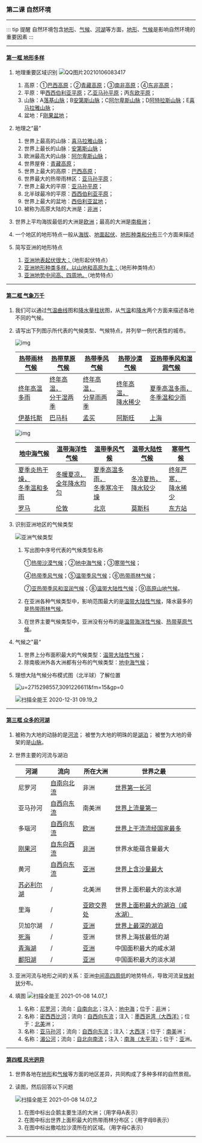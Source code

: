 ### 第二课 自然环境

---

::: tip 提醒
自然环境包含<u>地形</u>、<u>气候</u>、<u>河湖</u>等方面，<u>地形</u>、<u>气候</u>是影响自然环境的重要因素
:::

---

#### [第一框 地形多样](./%E7%AC%AC%E4%B8%80%E6%A1%86%20%E5%9C%B0%E5%BD%A2%E5%A4%9A%E6%A0%B7.html)

1. 地理重要区域识别
    ![QQ图片20210106083417](./第一框%20地形多样.assets/clip_image001.jpg)
    1. 高原：①<u>巴西高原</u>；②<u>青藏高原</u>；③<u>南非高原</u>；④<u>东非高原</u>；
    2. 平原：甲<u>西西伯利亚平原</u>；乙<u>亚马孙平原</u>；丙<u>东欧平原</u>；
    3. 山脉：A<u>落基山脉</u>；B<u>安第斯山脉</u>；C<u>阿尔卑斯山脉</u>；D<u>阿特拉斯山脉</u>；E<u>喜马拉雅山脉</u>；
    4. 盆地：F<u>刚果盆地</u>；
2. 地理之“最”
    1. 世界上最高的山脉：<u>喜马拉雅山脉</u>；
    2. 世界上最长的山脉：<u>安第斯山脉</u>；
    3. 欧洲最高大的山脉：<u>阿尔卑斯山脉</u>；
    4. 世界屋脊：<u>青藏高原</u>；
    5. 世界上最大的高原：<u>巴西高原</u>；
    6. 世界最大的热带雨林区：<u>亚马孙平原</u>；
    7. 世界上最大的平原：<u>亚马孙平原</u>；
    8. 北半球最冷的平原：<u>西西伯利亚平原</u>；
    9. 世界上最大的盆地：<u>西伯利亚盆地</u>；
    10. 被称为高原大陆的大洲是：<u>非洲</u>；

3. 世界上平均海拔最低的大洲是<u>欧洲</u>；最高的大洲是<u>南极洲</u>；

4. 一个地区的地形特点一般从<u>海拔</u>、<u>地面起伏</u>、<u>地形种类和分布</u>三个方面来描述

5. 简写亚洲的地形特点
    1. <u>亚洲地表起伏很大；</u>（地形起伏特点）
    2. <u>亚洲地形种类多样，以山地和高原为主；</u>（地形种类特点）
    3. <u>亚洲地势中间高、四周地。</u>（地势特点）

---

#### [第二框 气象万千](./%E7%AC%AC%E4%BA%8C%E6%A1%86%20%E6%B0%94%E8%B1%A1%E4%B8%87%E5%8D%83.html)

1. 我们可以通过<u>气温曲线</u>图和<u>降水量柱状</u>图，从<u>气温</u>和<u>降水</u>两个方面来描述各地不同的气候。

2. 请写出下列图示所代表的气候类型、气候特点，并列举一例代表性的城市。

   ![img](./第二框%20气象万千.assets/clip_image002.jpg)

   | <u>热带雨林气候</u> | <u>热带草原气候</u>             | <u>热带季风气候</u>             | <u>热带沙漠气候</u>           | <u>亚热带季风和湿润气候</u>           |
   | ------------------- | ------------------------------- | ------------------------------- | ----------------------------- | ------------------------------------- |
   | <u>终年高温多雨</u> | <u>终年高温，<br>分干湿两季</u> | <u>终年高温，<br>分旱雨两季</u> | <u>终年高温，<br>降水稀少</u> | <u>夏季高温多雨，<br>冬季温和少雨</u> |
   | <u>伊基托斯</u>     | <u>巴马科</u>                   | <u>孟买</u>                     | <u>阿斯旺</u>                 | <u>上海</u>                           |

   ![img](./第二框%20气象万千.assets/clip_image004.jpg)

   | <u>地中海气候</u>                     | <u>温带海洋性气候</u>             | <u>温带季风气候</u>                   | <u>温带大陆性气候</u>         | <u>寒带气候</u>               |
   | ------------------------------------- | --------------------------------- | ------------------------------------- | ----------------------------- | ----------------------------- |
   | <u>夏季炎热干燥，<br>冬季温和多雨</u> | <u>冬暖夏凉，<br>全年降水均匀</u> | <u>夏季高温多雨，<br>冬季寒冷干燥</u> | <u>冬冷夏热，<br>降水较少</u> | <u>终年严寒，<br>降水稀少</u> |
   | <u>罗马</u>                           | <u>伦敦</u>                       | <u>北京</u>                           | <u>莫斯科</u>                 | <u>东方站</u>                 |

   

3. 识别亚洲地区的气候类型

   ![亚洲气候类型](./第二框%20气象万千.assets/clip_image006.jpg)

   1. 写出图中序号代表的气候类型名称

      ①<u>热带沙漠气候</u>；②<u>地中海气候</u>；③<u>寒带气候</u>；

      ④<u>热带季风气候</u>；⑤<u>温带季风气候</u>；⑥<u>热带雨林气候</u>；

      ⑦<u>亚热带季风和湿润气候</u>；⑧<u>温带大陆性气候</u>；⑨<u>高原山地气候</u>。

   2. 在亚洲各种气候类型中，影响范围最大的是<u>温带大陆性气候</u>，降水最多的是<u>热带雨林气候</u>。
   3. 在世界主要气候类型中，亚洲没有分布的是<u>温带海洋性气候</u>、<u>热带草原气候</u>。

4. 气候之”最“

   1. 世界上分布面积最大的气候类型：<u>温带大陆性气候</u>；
   2. 除南极洲外各大洲都有分布的气候类型：<u>地中海气候</u>；

5. 理想大陆气候分布模式图（北半球）了解位置

   ![u=2715298557,3091226611&fm=15&gp=0](./第二框%20气象万千.assets/clip_image008.jpg)

   ![扫描全能王 2020-12-31 09.19_2](./第二框%20气象万千.assets/clip_image010.jpg)


---

#### [第三框 众多的河湖](./%E7%AC%AC%E4%B8%89%E6%A1%86%20%E4%BC%97%E5%A4%9A%E7%9A%84%E6%B2%B3%E6%B9%96.html)

1. 被称为大地的动脉的是<u>河流</u>；
    被誉为大地的明珠的是<u>湖泊</u>；
    被誉为大地的骨架的是<u>山脉</u>。

2. 世界主要的河流与湖泊

    | 河湖     | 流向 | 所在大洲 | 世界之最               |
    | -------- | ---- | -------- | ---------------------- |
    |尼罗河|<u>自南向北流</u>|非洲|<u>世界第一长河</u>|
    |亚马孙河|<u>自西向东流</u>|南美洲|<u>世界上流量第一</u>|
    |多瑙河|<u>自西向东流</u>|<u>欧洲</u>|<u>世界上干流流经国家最多</u>|
    |<u>刚果河</u>|<u>自东向西流</u>|<u>非洲</u>|世界水能蕴含量最大|
    |黄河|<u>自西向东流</u>|<u>亚洲</u>|<u>世界上含沙量最大</u>|
    |<u>苏必利尔湖</u>|/|北美洲|世界上面积最大的淡水湖|
    |里海|/|<u>亚欧交界处</u>|<u>世界上面积最大的湖泊（咸水湖）</u>|
    |贝加尔湖|/|<u>亚洲</u>|<u>世界上最深的湖泊</u>|
    |<u>死海</u>|/|亚洲|世界上海拔最低的湖|
    |<u>青海湖</u>|/|<u>亚洲</u>|中国面积最大的咸水湖|
    |<u>鄱阳湖</u>|/|<u>亚洲</u>|中国面积最大的淡水湖|

3. 亚洲河流与地形之间的关系：亚洲<u>中间高四周低</u>的地势特点，导致河流呈<u>放射状</u>分布。

4. 填图
    ![扫描全能王 2021-01-08 14.07_1](./第三框%20众多的河湖.assets/clip_image001.jpg)
    
    1. 名称：<u>尼罗河</u>；流向：<u>自南向北</u>；注入：<u>地中海</u>；位于：<u>非</u>洲；
    2. 名称：<u>密西西比河</u>；流向：<u>自西向东流</u>；注入：<u>墨西哥湾（大西洋）</u>；位于：<u>北美</u>洲；
    3. 名称：<u>亚马孙河</u>；流向：<u>自西向东流</u>；注入：<u>大西洋</u>；位于：<u>南美</u>洲；
    4. 名称：<u>湄公河</u>；流向：<u>自北向南流</u>；注入：<u>南海（太平洋）</u>；位于：<u>亚</u>洲。

---

#### [第四框 风光迥异](./%E7%AC%AC%E5%9B%9B%E6%A1%86%20%E9%A3%8E%E5%85%89%E8%BF%A5%E5%BC%82.html)

1. 世界各地在<u>地形</u>和<u>气候</u>等方面的地区差异，共同构成了多种多样的自然景观。

2. 读图，然后回答以下问题

    ![扫描全能王 2021-01-08 14.07_2](./第四框%20风光迥异.assets/clip_image003.jpg)
    
    1. 在图中标出企鹅主要生活的大洲；（用字母A表示）
    2. 在图中标出世界上面积最大的热带雨林分布区；（用字母B表示）
    3. 在图中标出撒哈拉沙漠所在的区域。（用字母C表示）

---